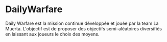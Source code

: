 # DailyWarfare
Daily Warfare est la mission continue développée et jouée par la team La Muerta. L'objectif est de proposer des objectifs semi-aléatoires diversifiés en laissant aux joueurs le choix des moyens.
